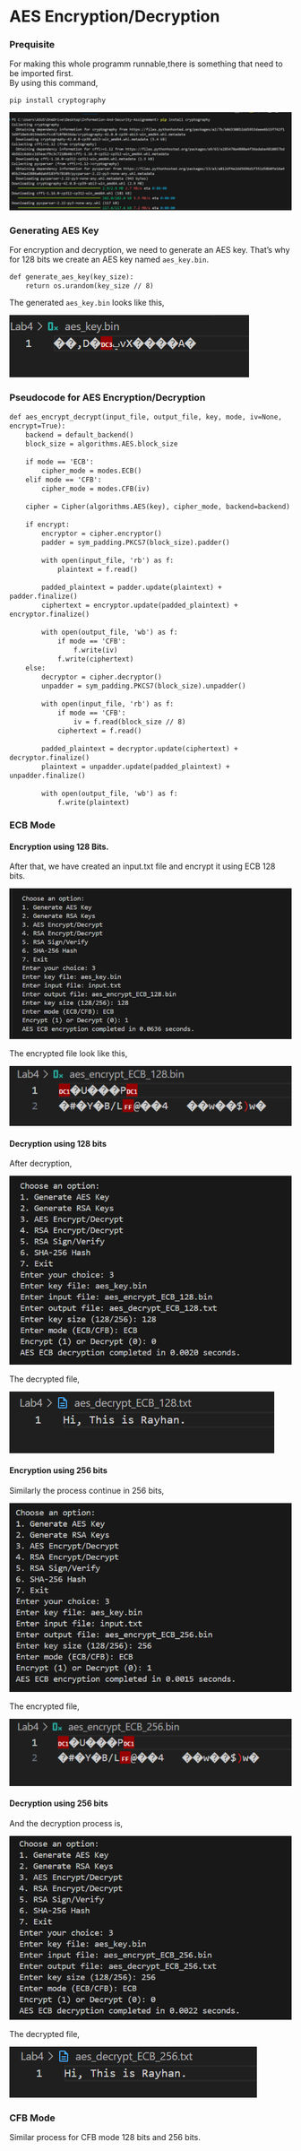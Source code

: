 # AES Encryption/Decryption

### Prequisite
For making this whole programm runnable,there is something that need to be imported first.   
By using this command,
```
pip install cryptography
```
<img src="./images/cryptographyInstall.png">

### Generating AES Key

For encryption and decryption, we need to generate an AES key. That’s why for 128 bits we create an AES key named `aes_key.bin`.
 
```
def generate_aes_key(key_size):
    return os.urandom(key_size // 8)
```

The generated `aes_key.bin` looks like this,

<img src="./images/aes_key.png">

### Pseudocode for AES Encryption/Decryption

```
def aes_encrypt_decrypt(input_file, output_file, key, mode, iv=None, encrypt=True):
    backend = default_backend()
    block_size = algorithms.AES.block_size

    if mode == 'ECB':
        cipher_mode = modes.ECB()
    elif mode == 'CFB':
        cipher_mode = modes.CFB(iv)

    cipher = Cipher(algorithms.AES(key), cipher_mode, backend=backend)

    if encrypt:
        encryptor = cipher.encryptor()
        padder = sym_padding.PKCS7(block_size).padder()

        with open(input_file, 'rb') as f:
            plaintext = f.read()

        padded_plaintext = padder.update(plaintext) + padder.finalize()
        ciphertext = encryptor.update(padded_plaintext) + encryptor.finalize()

        with open(output_file, 'wb') as f:
            if mode == 'CFB':
                f.write(iv)
            f.write(ciphertext)
    else:
        decryptor = cipher.decryptor()
        unpadder = sym_padding.PKCS7(block_size).unpadder()

        with open(input_file, 'rb') as f:
            if mode == 'CFB':
                iv = f.read(block_size // 8)
            ciphertext = f.read()

        padded_plaintext = decryptor.update(ciphertext) + decryptor.finalize()
        plaintext = unpadder.update(padded_plaintext) + unpadder.finalize()

        with open(output_file, 'wb') as f:
            f.write(plaintext)
```

### ECB Mode

#### <b>Encryption using 128 Bits.</b>

After that, we have created an input.txt file and encrypt it using ECB 128 bits.

<img src="./images/ECB_128_encryption.png">

The encrypted file look like this,            

<img src="./images/ECB_128_encryption_file.png">



#### <b>Decryption using 128 bits</b>

After decryption,      

<img src="./images/ECB_128_decryption.png">

The decrypted file,        

<img src="./images/ECB_128_decryption_file.png">


#### <b>Encryption using 256 bits</b>

Similarly the process continue in 256 bits,

<img src="./images/ECB_256_encryption.png">

The encrypted file,

<img src="./images/ECB_256_encryption_file.png">



#### <b>Decryption using 256 bits</b>

And the decryption process is,

<img src="./images/ECB_256_decryption.png">

The decrypted file,

<img src="./images/ECB_256_decrypted_file.png">


### CFB Mode
Similar process for CFB mode 128 bits and 256 bits.

